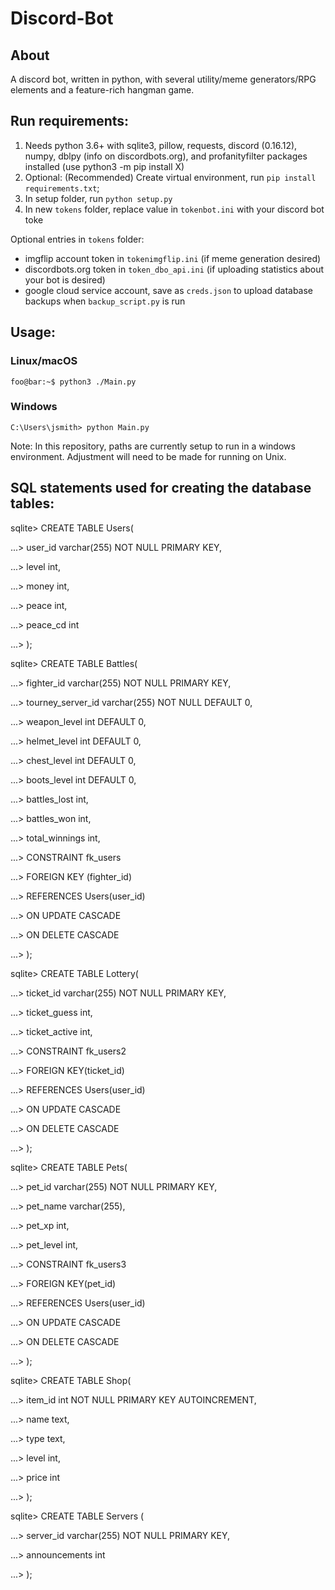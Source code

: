 
# Discord-Bot
## About
A discord bot, written in python, with several utility/meme generators/RPG elements and a feature-rich hangman game.

## Run requirements:
1. Needs python 3.6+ with sqlite3, pillow, requests, discord (0.16.12), numpy, dblpy (info on discordbots.org), and profanityfilter packages installed (use python3 -m pip install X)
2. Optional: (Recommended) Create virtual environment, run `pip install requirements.txt`;
3. In setup folder, run `python setup.py`
4. In new `tokens` folder, replace value in `tokenbot.ini` with your discord bot toke
 
Optional entries in `tokens` folder:
 - imgflip account token in `tokenimgflip.ini` (if meme generation desired)
 - discordbots.org token in `token_dbo_api.ini` (if uploading statistics about your bot is desired)
 - google cloud service account, save as `creds.json` to upload database backups when `backup_script.py` is run

## Usage:
### Linux/macOS
```console
foo@bar:~$ python3 ./Main.py 
```
### Windows
```console
C:\Users\jsmith> python Main.py
```

Note: In this repository, paths are currently setup to run in a windows environment. Adjustment will need to be made for running on Unix.

## SQL statements used for creating the database tables:

sqlite> CREATE TABLE Users(

...> user_id varchar(255) NOT NULL PRIMARY KEY,

...> level int,

...> money int,

...> peace int,

...> peace_cd int

...> );

sqlite> CREATE TABLE Battles(

...> fighter_id varchar(255) NOT NULL PRIMARY KEY,

...> tourney_server_id varchar(255) NOT NULL DEFAULT 0,

...> weapon_level int DEFAULT 0,

...> helmet_level int DEFAULT 0,

...> chest_level int DEFAULT 0,

...> boots_level int DEFAULT 0,

...> battles_lost int,

...> battles_won int,

...> total_winnings int,

...> CONSTRAINT fk_users

...>     FOREIGN KEY (fighter_id)

...>     REFERENCES Users(user_id)

...>     ON UPDATE CASCADE

...>     ON DELETE CASCADE

...> );

sqlite> CREATE TABLE Lottery(

...> ticket_id varchar(255) NOT NULL PRIMARY KEY,
	
...> ticket_guess int,
	
...> ticket_active int,
	
...> CONSTRAINT fk_users2
	
...>	 FOREIGN KEY(ticket_id)
	    
...>	 REFERENCES Users(user_id)
	    
...>	 ON UPDATE CASCADE
	    
...>	 ON DELETE CASCADE
	    
...> );

sqlite> CREATE TABLE Pets(

...> pet_id varchar(255) NOT NULL PRIMARY KEY,
	
...> pet_name varchar(255),
	
...> pet_xp int,

...> pet_level int,
	
...> CONSTRAINT fk_users3
	
...>	 FOREIGN KEY(pet_id)
	    
...>	 REFERENCES Users(user_id)
	    
...>	 ON UPDATE CASCADE
	    
...>	 ON DELETE CASCADE
	    
...> );


sqlite> CREATE TABLE Shop(

...> item_id int NOT NULL PRIMARY KEY AUTOINCREMENT,

...> name text,

...> type text,

...> level int,

...> price int

...> );

sqlite> CREATE TABLE Servers (

...> server_id varchar(255) NOT NULL PRIMARY KEY,
	
...> announcements int

...> );